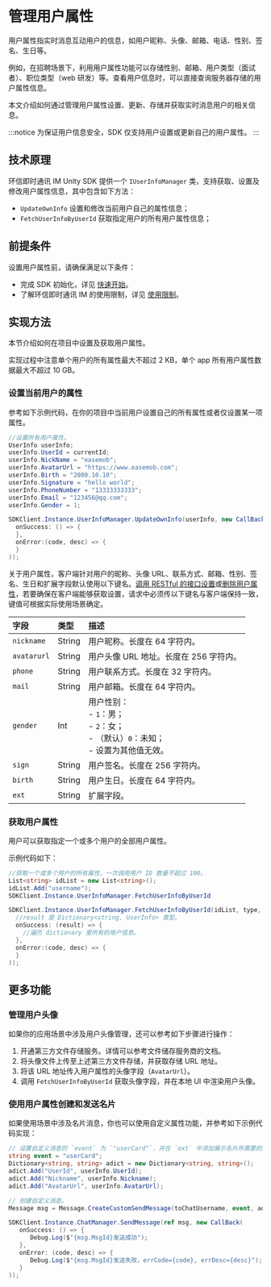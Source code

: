 # 管理用户属性

<Toc />

用户属性指实时消息互动用户的信息，如用户昵称、头像、邮箱、电话、性别、签名、生日等。

例如，在招聘场景下，利用用户属性功能可以存储性别、邮箱、用户类型（面试者）、职位类型（web 研发）等。查看用户信息时，可以直接查询服务器存储的用户属性信息。

本文介绍如何通过管理用户属性设置、更新、存储并获取实时消息用户的相关信息。

:::notice
为保证用户信息安全，SDK 仅支持用户设置或更新自己的用户属性。
:::

## 技术原理

环信即时通讯 IM Unity SDK 提供一个 `IUserInfoManager` 类，支持获取、设置及修改用户属性信息，其中包含如下方法：

- `UpdateOwnInfo` 设置和修改当前用户自己的属性信息；
- `FetchUserInfoByUserId` 获取指定用户的所有用户属性信息；

## 前提条件

设置用户属性前，请确保满足以下条件：

- 完成 SDK 初始化，详见 [快速开始](quickstart.html)。
- 了解环信即时通讯 IM 的使用限制，详见 [使用限制](/product/limitation.html)。

## 实现方法

本节介绍如何在项目中设置及获取用户属性。

实现过程中注意单个用户的所有属性最大不超过 2 KB，单个 app 所有用户属性数据最大不超过 10 GB。

### 设置当前用户的属性

参考如下示例代码，在你的项目中当前用户设置自己的所有属性或者仅设置某一项属性。

```csharp
//设置所有用户属性。
UserInfo userInfo;
userInfo.UserId = currentId;
userInfo.NickName = "easemob";
userInfo.AvatarUrl = "https://www.easemob.com";
userInfo.Birth = "2000.10.10";
userInfo.Signature = "hello world";
userInfo.PhoneNumber = "13333333333";
userInfo.Email = "123456@qq.com";
userInfo.Gender = 1;

SDKClient.Instance.UserInfoManager.UpdateOwnInfo(userInfo, new CallBack(
  onSuccess: () => {
  },
  onError:(code, desc) => {
  }
));
```

关于用户属性，客户端针对用户的昵称、头像 URL、联系方式、邮箱、性别、签名、生日和扩展字段默认使用以下键名。[调用 RESTful 的接口设置](/document/server-side/userprofile.html#设置用户属性)或[删除用户属性](/document/server-side/userprofile.html#删除用户属性)，若要确保在客户端能够获取设置，请求中必须传以下键名与客户端保持一致，键值可根据实际使用场景确定。

| 字段        | 类型   | 描述                                                                                              |
| :---------- | :----- | :------------------------------------------------------------------------------------------------ |
| `nickname`  | String | 用户昵称。长度在 64 字符内。                                                                      |
| `avatarurl` | String | 用户头像 URL 地址。长度在 256 字符内。                                                            |
| `phone`     | String | 用户联系方式。长度在 32 字符内。                                                                  |
| `mail`      | String | 用户邮箱。长度在 64 字符内。                                                                      |
| `gender`    | Int    | 用户性别：<br/> - `1`：男；<br/> - `2`：女；<br/> - （默认）`0`：未知；<br/> - 设置为其他值无效。 |
| `sign`      | String | 用户签名。长度在 256 字符内。                                                                     |
| `birth`     | String | 用户生日。长度在 64 字符内。                                                                      |
| `ext`       | String | 扩展字段。                                                                                        |

### 获取用户属性

用户可以获取指定一个或多个用户的全部用户属性。

示例代码如下：

```csharp
//获取一个或多个用户的所有属性，一次调用用户 ID 数量不超过 100。
List<string> idList = new List<string>();
idList.Add("username");
SDKClient.Instance.UserInfoManager.FetchUserInfoByUserId

SDKClient.Instance.UserInfoManager.FetchUserInfoByUserId(idList, type, startId, loadCount, new ValueCallBack<Dictionary<string, UserInfo>>(
  //result 是 Dictionary<string, UserInfo> 类型。
  onSuccess: (result) => {
	//遍历 dictionary 里所有的用户信息。
  },
  onError:(code, desc) => {
  }
));
```

## 更多功能

### 管理用户头像

如果你的应用场景中涉及用户头像管理，还可以参考如下步骤进行操作：

1. 开通第三方文件存储服务。详情可以参考文件储存服务商的文档。
2. 将头像文件上传至上述第三方文件存储，并获取存储 URL 地址。
3. 将该 URL 地址传入用户属性的头像字段（`AvatarUrl`）。
4. 调用 `FetchUserInfoByUserId` 获取头像字段，并在本地 UI 中渲染用户头像。

### 使用用户属性创建和发送名片

如果使用场景中涉及名片消息，你也可以使用自定义属性功能，并参考如下示例代码实现：

```csharp
// 设置自定义消息的 `event` 为 `"userCard"`，并在 `ext` 中添加展示名片所需要的用户 ID、昵称和头像等字段。
string event = "userCard";
Dictionary<string, string> adict = new Dictionary<string, string>();
adict.Add("UserId", userInfo.UserId);
adict.Add("Nickname", userInfo.Nickname);
adict.Add("AvatarUrl", userInfo.AvatarUrl);

// 创建自定义消息。
Message msg = Message.CreateCustomSendMessage(toChatUsername, event, adict);

SDKClient.Instance.ChatManager.SendMessage(ref msg, new CallBack(
   onSuccess: () => {
      Debug.Log($"{msg.MsgId}发送成功");
   },
   onError: (code, desc) => {
      Debug.Log($"{msg.MsgId}发送失败，errCode={code}, errDesc={desc}");
   }
));
```
